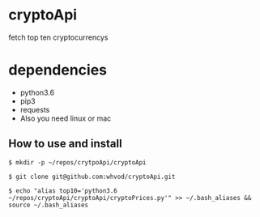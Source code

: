 # cryptoApi
fetch top ten cryptocurrencys
# dependencies
* python3.6
* pip3
* requests
* Also you need linux or mac

## How to use and install
```
$ mkdir -p ~/repos/crytpoApi/cryptoApi
```
```
$ git clone git@github.com:whvod/cryptoApi.git
``` 

```
$ echo "alias top10='python3.6 ~/repos/cryptoApi/cryptoApi/cryptoPrices.py'" >> ~/.bash_aliases && source ~/.bash_aliases
```

